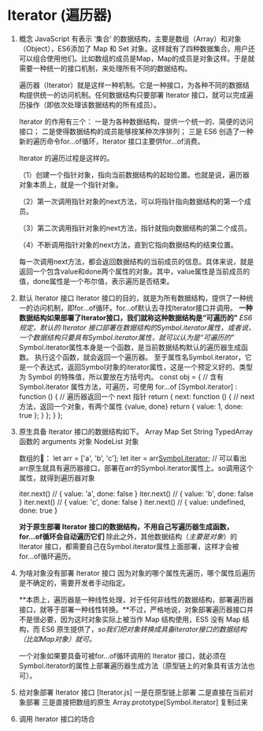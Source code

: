 # Iterator (遍历器) 

1. 概念
    JavaScript 有表示 ‘集合’ 的数据结构，主要是数组（Array）和对象（Object），ES6添加了 Map 和 Set 对象。这样就有了四种数据集合。用户还可以组合使用他们。比如数组的成员是Map，Map的成员是对象这样。于是就需要一种统一的接口机制，来处理所有不同的数据结构。

    遍历器（Iterator）就是这样一种机制。它是一种接口，为各种不同的数据结构提供统一的访问机制。任何数据结构只要部署 Iterator 接口，就可以完成遍历操作（即依次处理该数据结构的所有成员）。

    Iterator 的作用有三个：
      一是为各种数据结构，提供一个统一的、简便的访问接口；
      二是使得数据结构的成员能够按某种次序排列；
      三是 ES6 创造了一种新的遍历命令for...of循环，Iterator 接口主要供for...of消费。

    Iterator 的遍历过程是这样的。

    （1）创建一个指针对象，指向当前数据结构的起始位置。也就是说，遍历器对象本质上，就是一个指针对象。

    （2）第一次调用指针对象的next方法，可以将指针指向数据结构的第一个成员。

    （3）第二次调用指针对象的next方法，指针就指向数据结构的第二个成员。

    （4）不断调用指针对象的next方法，直到它指向数据结构的结束位置。

    每一次调用next方法，都会返回数据结构的当前成员的信息。具体来说，就是返回一个包含value和done两个属性的对象。其中，value属性是当前成员的值，done属性是一个布尔值，表示遍历是否结束。

2. 默认 Iterator 接口
  Iterator 接口的目的，就是为所有数据结构，提供了一种统一的访问机制，即for...of循环。for...of默认去寻找Iterator接口并调用。
  **一种数据结构如果部署了Iterator接口，我们就称这种数据结构是“可遍历的”**
  *ES6 规定，默认的 Iterator 接口部署在数据结构的Symbol.iterator属性，或者说，一个数据结构只要具有Symbol.iterator属性，就可以认为是“可遍历的”*
  Symbol.iterator属性本身是一个函数，是当前数据结构默认的遍历器生成函数。
  执行这个函数，就会返回一个遍历器。
  至于属性名Symbol.iterator，它是一个表达式，返回Symbol对象的iterator属性，这是一个预定义好的、类型为 Symbol 的特殊值，所以要放在方括号内。
  const obj = { // 含有 Symbol.iterator 属性方法，可遍历，可使用 for...of
    [Symbol.iterator] : function () { // 遍历器返回一个 next 指针
      return { 
        next: function () { // next 方法，返回一个对象，有两个属性 {value, done}
          return {
            value: 1,
            done: true
          };
        }
      };
    }
  };

3. 原生具备 Iterator 接口的数据结构如下。
    Array
    Map
    Set
    String
    TypedArray
    函数的 arguments 对象
    NodeList 对象

    数组的🌰：
      let arr = ['a', 'b', 'c'];
      let iter = arr[Symbol.iterator](); // 可以看出arr原生就具有遍历器接口，部署在arr的Symbol.iterator属性上。so调用这个属性，就得到遍历器对象

      iter.next() // { value: 'a', done: false }
      iter.next() // { value: 'b', done: false }
      iter.next() // { value: 'c', done: false }
      iter.next() // { value: undefined, done: true }

    **对于原生部署 Iterator 接口的数据结构，不用自己写遍历器生成函数，for...of循环会自动遍历它们**
    除此之外，其他数据结构（*主要是对象*）的 Iterator 接口，都需要自己在Symbol.iterator属性上面部署，这样才会被for...of循环遍历。

4. 为啥对象没有部署 Iterator 接口
    因为对象的哪个属性先遍历，哪个属性后遍历是不确定的，需要开发者手动指定。
    
    **本质上，遍历器是一种线性处理，对于任何非线性的数据结构，部署遍历器接口，就等于部署一种线性转换。**不过，严格地说，对象部署遍历器接口并不是很必要，因为这时对象实际上被当作 Map 结构使用，ES5 没有 Map 结构，而 ES6 原生提供了，*so我们把对象转换成具备Iterator接口的数据结构（比如Map对象）就可。*
    
    一个对象如果要具备可被for...of循环调用的 Iterator 接口，就必须在Symbol.iterator的属性上部署遍历器生成方法（原型链上的对象具有该方法也可）。

5. 给对象部署 Iterator 接口 [Iterator.js]
    一是在原型链上部署 
    二是直接在当前对象部署
    三是直接把数组的原生 Array.prototype[Symbol.iterator] 复制过来

6. 调用 Iterator 接口的场合
